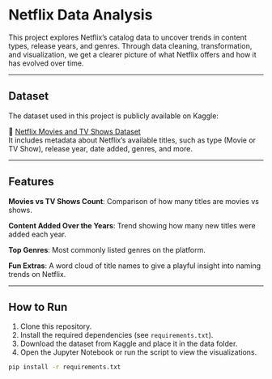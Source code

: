 # Netflix Data Analysis

This project explores Netflix’s catalog data to uncover trends in content types, release years, and genres. Through data cleaning, transformation, and visualization, we get a clearer picture of what Netflix offers and how it has evolved over time.

---

## Dataset

The dataset used in this project is publicly available on Kaggle:

🔗 [Netflix Movies and TV Shows Dataset](https://www.kaggle.com/datasets/shivamb/netflix-shows)  
It includes metadata about Netflix’s available titles, such as type (Movie or TV Show), release year, date added, genres, and more.

---

## Features

**Movies vs TV Shows Count**: 
Comparison of how many titles are movies vs shows.

**Content Added Over the Years**: 
Trend showing how many new titles were added each year.

**Top Genres**: 
Most commonly listed genres on the platform.

**Fun Extras**: 
A word cloud of title names to give a playful insight into naming trends on Netflix.

---

## How to Run

1. Clone this repository.
2. Install the required dependencies (see `requirements.txt`).
3. Download the dataset from Kaggle and place it in the data folder.
4. Open the Jupyter Notebook or run the script to view the visualizations.

```bash
pip install -r requirements.txt
